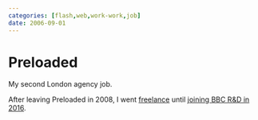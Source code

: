 ```yaml
---
categories: [flash,web,work-work,job]
date: 2006-09-01
---
```


# Preloaded

My second London agency job. 

After leaving Preloaded in 2008, I went [freelance](#tag-freelance) until [joining BBC R&D in 2016](#bbc-rd).